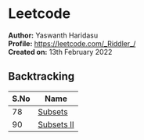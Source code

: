 # Leetcode

**Author:** Yaswanth Haridasu <br>
**Profile:** https://leetcode.com/_Riddler_/ <br>
**Created on:** 13th February 2022


 ## Backtracking

 S.No | Name |
---------|----------|
 78 | [Subsets](https://leetcode.com/problems/subsets/) |
  90 | [Subsets II](https://leetcode.com/problems/subsets-ii/) |